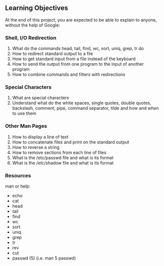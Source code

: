 ## Learning Objectives
At the end of this project, you are expected to be able to explain to anyone, without the help of Google:

### Shell, I/O Redirection
1. What do the commands head, tail, find, wc, sort, uniq, grep, tr do
2. How to redirect standard output to a file
3. How to get standard input from a file instead of the keyboard
4. How to send the output from one program to the input of another program
5. How to combine commands and filters with redirections

### Special Characters
1. What are special characters
2. Understand what do the white spaces, single quotes, double quotes, backslash, comment, pipe, command separator, tilde and how and when to use them

### Other Man Pages
1. How to display a line of text
2. How to concatenate files and print on the standard output
3. How to reverse a string
4. How to remove sections from each line of files
5. What is the /etc/passwd file and what is its format
6. What is the /etc/shadow file and what is its format

### Resources
man or help:
- echo
- cat
- head
- tail
- find
- wc
- sort
- uniq
- grep
- tr
- rev
- cut
- passwd (5) (i.e. man 5 passwd)
